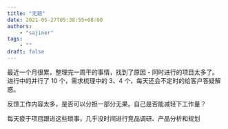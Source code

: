 ```yaml
---
title: "无题"
date: 2021-05-27T05:38:55+08:00
authors:
    - "sajiner"
tags:
    - ""
draft: false
---
```

最近一个月很累，整理完一周干的事情，找到了原因 - 同时进行的项目太多了。进行中的并行了 10 个，需求梳理中的 3、4 个，每天还会不定时的给客户答疑解惑。

反馈工作内容太多，是否可以分担一部分无果。自己是否能减轻下工作量？

每天疲于项目跟进这些琐事，几乎没时间进行竞品调研、产品分析和规划
